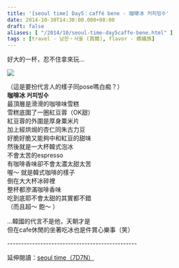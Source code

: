 ```yaml
---
title: '[seoul time] Day5：caffé bene - 咖啡冰 커피빙수'
date: 2014-10-30T14:30:00.000+08:00
draft: false
aliases: [ "/2014/10/seoul-time-day5caffe-bene.html" ]
tags : [travel - 남한・서울 (首爾), flavor - 螞蟻族]
---
```


好大的一杯，忍不住拿來玩...  

![](/images/seoul5d.jpg)

（這是要扮代言人的樣子同pose嗎白痴？）  
**咖啡冰 커피빙수**  
最頂層是滑滑的咖啡味雪糕  
雪糕底圍了一圈紅豆蓉（OK甜）  
紅豆蓉的外圍是厚身粟米片  
加上經烘焗的杏仁同朱古力豆  
好脆好脆又能夠中和紅豆的甜味  
然後就是一大杯韓式泡冰  
不會太苦的espresso  
有咖啡香味卻不會太濃太甜太苦  
喔～ 就是韓式咖啡的樣子  
倒在大大杯冰碎裡  
整杯都滲滿咖啡香味  
吃到底耶不會太甜的其實都不錯  
（而且超～ 飽～ ）  
  
...韓國的代言不是他，天朝才是  
但在cafe休閒的坐著吃冰也是件賞心樂事（笑）  
  
\-----------------------------------------------  
  
延伸閱讀：[seoul time（7D7N）](https://hidie.net/seoul7d7n/)
